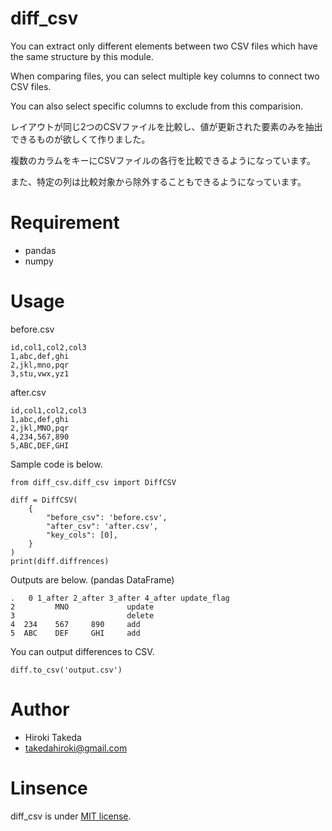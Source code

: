 diff_csv
========

You can extract only different elements between two CSV files which have the same structure by this module.

When comparing files, you can select multiple key columns to connect two CSV files.

You can also select specific columns to exclude from this comparision.

レイアウトが同じ2つのCSVファイルを比較し、値が更新された要素のみを抽出できるものが欲しくて作りました。

複数のカラムをキーにCSVファイルの各行を比較できるようになっています。

また、特定の列は比較対象から除外することもできるようになっています。

# Requirement

- pandas
- numpy

# Usage

before.csv

```
id,col1,col2,col3
1,abc,def,ghi
2,jkl,mno,pqr
3,stu,vwx,yz1
```

after.csv

```
id,col1,col2,col3
1,abc,def,ghi
2,jkl,MNO,pqr
4,234,567,890
5,ABC,DEF,GHI
```

Sample code is below.

```
from diff_csv.diff_csv import DiffCSV

diff = DiffCSV(
    {
        "before_csv": 'before.csv',
        "after_csv": 'after.csv',
        "key_cols": [0],
    }
)
print(diff.diffrences)
```

Outputs are below. (pandas DataFrame)

```
.   0 1_after 2_after 3_after 4_after update_flag
2         MNO             update
3                         delete
4  234    567     890     add
5  ABC    DEF     GHI     add
```

You can output differences to CSV.

```
diff.to_csv('output.csv')
```

# Author

- Hiroki Takeda
- takedahiroki@gmail.com

# Linsence

diff_csv is under [MIT license](https://en.wikipedia.org/wiki/MIT_License).
